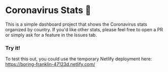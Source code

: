 # Coronavirus Stats 🦠

This is a simple dashboard project that shows the Coronavirus stats organized by country. If you'd like other stats, please feel free to open a PR or simply ask for a feature in the Issues tab.

### Try it!

To test this out, you could use the temporary Netlify deployment here: https://boring-franklin-47123d.netlify.com/
